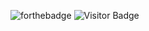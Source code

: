 ![forthebadge](https://forthebadge.com/images/badges/works-on-my-machine.svg)
![Visitor Badge](https://visitor-badges.glitch.me?username=sreechar&repo=srch)
